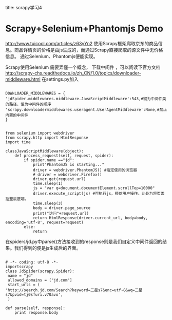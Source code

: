 title: scrapy学习4 

#  Scrapy+Selenium+Phantomjs Demo 
http://www.tuicool.com/articles/z63yYn2
使用Scrapy框架爬取京东的商品信息。商品详情页的价格是由js生成的，而通过Scrapy直接爬取的源文件中无价格信息。
通过Selenium、Phantomjs便能实现。

Scrapy使用Selenium
需要弄懂一个概念， 下载中间件 ，可以阅读下官方文档 http://scrapy-chs.readthedocs.io/zh_CN/1.0/topics/downloader-middleware.html
在settings.py加入
```

DOWNLOADER_MIDDLEWARES = {
'jdSpider.middlewares.middleware.JavaScriptMiddleware':543,#键为中间件类的路径，值为中间件的顺序
'scrapy.downloadermiddlewares.useragent.UserAgentMiddleware':None,#禁止内置的中间件
}

```
```

from selenium import webdriver
from scrapy.http import HtmlResponse
import time

classJavaScriptMiddleware(object):
	def process_request(self, request, spider):
		if spider.name =="jd":
			print"PhantomJS is starting..."
 			driver = webdriver.PhantomJS() #指定使用的浏览器
			# driver = webdriver.Firefox()
 			driver.get(request.url)
 			time.sleep(1)
 			js = "var q=document.documentElement.scrollTop=10000"
 			driver.execute_script(js) #可执行js，模仿用户操作。此处为将页面拉至最底端。
 			time.sleep(3)
 			body = driver.page_source
			print("访问"+request.url)
			return HtmlResponse(driver.current_url, body=body, encoding='utf-8', request=request)
		else:
			return

```
在spiders/jd.py中parse()方法接收到的response则是我们自定义中间件返回的结果。我们得到的便是js生成后的界面。
```

# -*- coding: utf-8 -*-
importscrapy
class JdSpider(scrapy.Spider):
 name = "jd"
 allowed_domains = ["jd.com"]
 start_urls = (
'http://search.jd.com/Search?keyword=三星s7&enc=utf-8&wq=三星s7&pvid=tj0sfuri.v70avo',
 )

def parse(self, response):
	print response.body

```